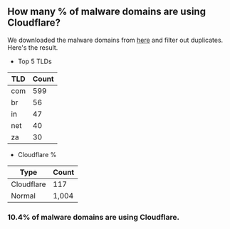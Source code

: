 ## How many % of malware domains are using Cloudflare?


We downloaded the malware domains from [here](https://urlhaus.abuse.ch) and filter out duplicates.
Here's the result.


[//]: # (start replacement)


- Top 5 TLDs

| TLD | Count |
| --- | --- |
| com | 599 |
| br | 56 |
| in | 47 |
| net | 40 |
| za | 30 |


- Cloudflare %

| Type | Count |
| --- | --- |
| Cloudflare | 117 |
| Normal | 1,004 |


### 10.4% of malware domains are using Cloudflare.